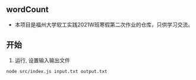 ## wordCount

- 本项目是福州大学软工实践2021W班寒假第二次作业的仓库，只供学习交流。

## 开始

1. 运行, 设置输入输出文件

```
node src/index.js input.txt output.txt
```
